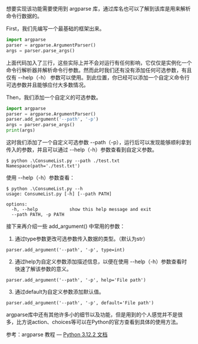 想要实现该功能需要使用到 argparse 库，通过库名也可以了解到该库是用来解析命令行数据的。

First，我们先编写一个最基础的框架出来。

```python
import argparse
parser = argparse.ArgumentParser()
args = parser.parse_args()
```

上面代码加入了三行，这些实际上并不会对运行有任何影响，它仅仅是实例化一个命令行解析器并解析命令行参数。然而此时我们还有没有添加任何可选参数，有且仅有 --help（-h） 参数可以使用。到此位置，你已经可以添加一个自定义命令行可选参数并且能够应付大多数情况。

Then，我们添加一个自定义的可选参数。

```python
import argparse
parser = argparse.ArgumentParser()
parser.add_argument('--path', '-p')
args = parser.parse_args()
print(args)
```

这时我们添加了一个自定义可选参数 --path（-p），运行后可以发现能够顺利拿到传入的参数，并且可以通过 --help（-h）参数查看到自定义参数。

```shell
$ python .\ConsumeList.py --path ./test.txt
Namespace(path='./test.txt')
```

使用 --help（-h）参数查看：

```shell
$ python .\ConsumeList.py --h
usage: ConsumeList.py [-h] [--path PATH]

options:
  -h, --help            show this help message and exit
  --path PATH, -p PATH
```

接下来再介绍一些 add_argument() 中常用的参数： 

1. 通过type参数更改可选参数传入数据的类型。（默认为str）

```
parser.add_argument('--path', '-p', type=int)
```

2. 通过help为自定义参数添加描述信息，以便在使用 --help（-h）参数查看时快速了解该参数的意义。

```
parser.add_argument('--path', '-p', help='File path')
```

3. 通过default为自定义参数添加默认值。

```
parser.add_argument('--path', '-p', default='File path')
```


argparse库中还有其他许多小的细节以及功能，但是用到的个人感觉并不是很多，比方说action、choices等可以在Python的官方查看到具体的使用方法。

参考：argparse 教程 — [Python 3.12.2 文档](https://docs.python.org/zh-cn/3/howto/argparse.html )

